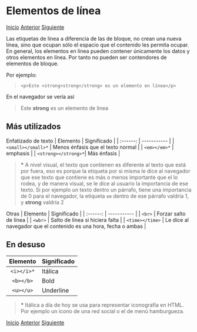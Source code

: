 # Elementos de línea

[Inicio](../README.md) [Anterior](k_elementos-de-bloque.md) [Siguiente](k_elementos-de-bloque.md)

Las etiquetas de línea a diferencia de las de bloque, no crean una nueva línea, sino que ocupan sólo el espacio que el contenido les permita ocupar. En general, los elementos en línea pueden contener únicamente los datos y otros elementos en línea. Por tanto no pueden ser contendores de elementos de bloque.

Por ejemplo:

> `<p>Este <strong>strong</strong> es un elemento en línea</p>`

En el navegador se vería así

> Este **strong** es un elemento de linea

## Más utilizados

Enfatizado de texto
| Elemento | Significado |
| :------: | ----------- |
| `<small></small>*` | Menos énfasis que el texto normal |
| `<em></em>*`    | emphasis |
| `<strong></strong>*`| Más énfasis |

> **\*** A nivel visual, el texto que contienen es diferente al texto que está por fuera, eso es porque la etiqueta por si misma le dice al navegador que ese texto que contiene es más o menos importante que el lo rodea, y de manera visual, se le dice al usuario la importancia de ese texto. Si por ejemplo un texto dentro un párrafo, tiene una importancia de 0 para el navegador, la etiqueta `em` dentro de ese párrafo valdría 1, y **strong** valdría 2

Otras
| Elemento | Significado |
| :------: | ----------- |
| `<br>` | Forzar salto de línea |
| `<wbr>` | Salto de línea si hiciera falta |
| `<time></time>` | Le dice al navegador que el contenido es una hora, fecha o ambas |

## En desuso

| Elemento | Significado |
| :------: | ----------- |
| `<i></i>*` | Itálica |
| `<b></b>` | Bold |
| `<u></u>` | Underline |

> **\*** Itálica a día de hoy se usa para representar iconografía en HTML. Por ejemplo un ícono de una red social o el de menú hamburgueza.

[Inicio](../README.md) [Anterior](k_elementos-de-bloque.md) [Siguiente](l_elementos-de-linea.md)
